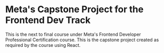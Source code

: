 # Meta's Capstone Project for the Frontend Dev Track

This is the next to final course under Meta's Frontend Developer Professional Certification course. This is the capstone project created as required by the course using React.

